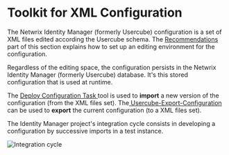 # Toolkit for XML Configuration

The Netwrix Identity Manager (formerly Usercube) configuration is a set of XML files edited
according the Usercube schema. The [ Recommendations ](/docs/identitymanager/saas/identitymanager/integration-guide/toolkit/recommendations/index.md) part of this
section explains how to set up an editing environment for the configuration.

Regardless of the editing space, the configuration persists in the Netwrix Identity Manager
(formerly Usercube) database. It's this stored configuration that is used at runtime.

The
[ Deploy Configuration Task ](/docs/identitymanager/saas/identitymanager/integration-guide/toolkit/xml-configuration/jobs/tasks/server/deployconfigurationtask/index.md)
tool is used to **import** a new version of the configuration (from the XML files set).
The[ Usercube-Export-Configuration ](/docs/identitymanager/saas/identitymanager/integration-guide/executables/references/export-configuration/index.md) can be
used to **export** the current configuration (to a XML files set).

The Identity Manager project's integration cycle consists in developing a configuration by
successive imports in a test instance.

![Integration cycle](/img/product_docs/identitymanager/identitymanager/integration-guide/toolkit/configurationcycle.webp)
